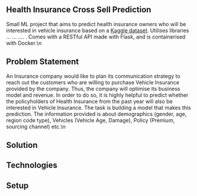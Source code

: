 ## Health Insurance Cross Sell Prediction

Small ML project that aims to predict health insurance owners who will be interested in vehicle insurance based on a <a href="https://www.kaggle.com/anmolkumar/health-insurance-cross-sell-prediction">Kaggle dataset</a>. Utilises libraries ... ... .... . Comes with a RESTful API made with Flask, and is containerised with Docker.\n

## Problem Statement

An Insurance company would like to plan its communication strategy to reach out the customers who are willing to purchase Vehicle Insurance provided by the company. Thus, the company will optimise its business model and revenue. In order to do so, it is highly helpful to predict whether the policyholders of Health Insurance from the past year will also be interested in Vehicle Insurance. The task is building a model that makes this prediction. The information provided is about demographics (gender, age, region code type), Vehicles (Vehicle Age, Damage), Policy (Premium, sourcing channel) etc.\n

## Solution

## Technologies

## Setup
